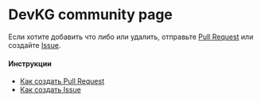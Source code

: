 # DevKG community page

Если хотите добавить что либо или удалить, отправьте [Pull Request](https://github.com/devkg-community/community-page/pulls) или создайте [Issue](https://github.com/devkg-community/community-page/issues).

#### Инструкции
* [Как создать Pull Request](https://git-scm.com/book/ru/v2/GitHub-%D0%92%D0%BD%D0%B5%D1%81%D0%B5%D0%BD%D0%B8%D0%B5-%D1%81%D0%BE%D0%B1%D1%81%D1%82%D0%B2%D0%B5%D0%BD%D0%BD%D0%BE%D0%B3%D0%BE-%D0%B2%D0%BA%D0%BB%D0%B0%D0%B4%D0%B0-%D0%B2-%D0%BF%D1%80%D0%BE%D0%B5%D0%BA%D1%82%D1%8B)
* [Как создать Issue](https://help.github.com/articles/creating-an-issue/)
